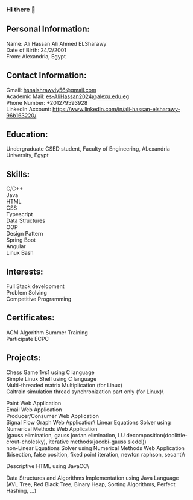 ### Hi there 👋

## Personal Information:
   Name: Ali Hassan Ali Ahmed ELSharawy\
   Date of Birth: 24/2/2001\
   From: Alexandria, Egypt

## Contact Information:
   Gmail: hsnalshrawyly56@gmail.com\
   Academic Mail: es-AliHassan2024@alexu.edu.eg\
   Phone Number: +201279593928\
   LinkedIn Account: https://www.linkedin.com/in/ali-hassan-elsharawy-96b163220/

## Education:
   Undergraduate CSED student, Faculty of Engineering, ALexandria University, Egypt
   
## Skills:
   C/C++\
   Java\
   HTML\
   CSS\
   Typescript\
   Data Structures\
   OOP\
   Design Pattern\
   Spring Boot\
   Angular\
   Linux Bash

## Interests:
   Full Stack development\
   Problem Solving\
   Competitive Programming

## Certificates:
   ACM Algorithm Summer Training\
   Participate ECPC

## Projects:
   Chess Game 1vs1 using C language\
   Simple Linux Shell using C language\
   Multi-threaded matrix Multiplication (for Linux)\
   Caltrain simulation thread synchronization part only (for Linux)\

   Paint Web Application\
   Email Web Application\
   Producer/Consumer Web Application\
   Signal Flow Graph Web Application\ 
   Linear Equations Solver using Numerical Methods Web Application\
     (gauss elimination, gauss jordan elimination, LU decomposition(doolittle-crout-cholesky), iterative methods(jacobi-gauss siedel))\
   non-Linear Equations Solver using Numerical Methods Web Application\
     (bisection, false position, fixed point iteration, newton raphson, secant)\

   Descriptive HTML using JavaCC\

   Data Structures and Algorithms Implementation using Java Language\
     (AVL Tree, Red Black Tree, Binary Heap, Sorting Algorithms, Perfect Hashing, ...)
